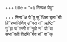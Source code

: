 +++
title = "०३ मिम्यक्ष येषु"

+++
मिम्य᳓क्ष ये᳓षु सु᳓धिता घृता᳓ची  
हि᳓रण्यनिर्णिग् उ᳓परा न᳓ ऋष्टिः᳓  
गु᳓हा च᳓रन्ती म᳓नुषो न᳓ यो᳓षा  
सभा᳓वती विदथि᳓येव सं᳓ वा᳓क्